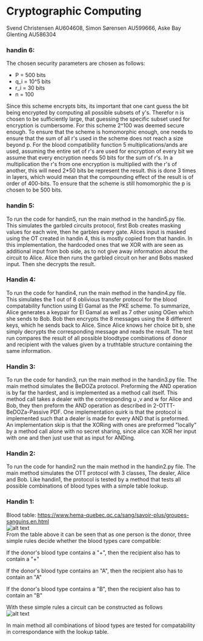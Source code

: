 # Cryptographic Computing
Svend Christensen AU604608, Simon Sørensen AU599666, Aske Bay Glenting AU586304

### handin 6:
The chosen security parameters are chosen as follows:
- P = 500 bits
- q_i = 10^5 bits
- r_i = 30 bits
- n = 100

Since this scheme encrypts bits, its important that one cant guess the bit being encrypted by computing all possible subsets of y's.
Therefor n is chosen to be sufficiently large, that guessing the specific subset used for encryption is cumbersome. For this scheme 2^100 was deemed secure enough. 
To ensure that the scheme is homomorphic enough, one needs to ensure that the sum of all r's used in the scheme does not reach a size beyond p.
For the blood compatibility function 5 multiplications/ands are used, assuming the entire set of r's are used for encryption of every bit we assume that every encryption needs 50 bits for the sum of r's. In a multiplication the r's from one encryption is multiplied with the r's of another, this will need 2*50 bits be represent the result.
this is done 3 times in layers, which would mean that the compounding effect of the result is of order of 400-bits. To ensure that the scheme is still homomorphic the p is chosen to be 500 bits.




### handin 5:
To run the code for handin5, run the main method in the handin5.py file.
This simulates the garbled circuits protocol, first Bob creates masking values for each wire, then he garbles every gate.
Alices input is masked using the OT created in handin 4, this is mostly copied from that handin. In this implementation, the hardcoded ones that we XOR with are seen as additional input from bob side, as to not give away information about the circuit to Alice.
Alice then runs the garbled circuit on her and Bobs masked input. Then she decrypts the result.

### Handin 4:
To run the code for handin4, run the main method in the handin4.py file.
This simulates the 1 out of 8 oblivious transfer protocol for the blood compatability function using El Gamal as the PKE scheme. To summarize, Alice generates a keypair for El Gamal as well as 7 other using OGen which she sends to Bob. Bob then encrypts the 8 messages using the 8 different keys, which he sends back to Alice. Since Alice knows her choice bit b, she simply decrypts the corresponding message and reads the result. The test run compares the result of all possible bloodtype combinations of donor and recipient with the values given by a truthtable structure containing the same information.

### Handin 3:
To run the code for handin3, run the main method in the handin3.py file.
The main method simulates the BeDOZa protocol. Preforming the AND operation is by far the hardest, and is implemented as a method call itself.
This method call takes a dealer with the corresponding u ,v and w for Alice and Bob, they then preform the AND operation as described in 2-OTTT-BeDOZa-Passive PDF.
One implementation quirk is that the protocol is implemented such that a dealer is made for every AND that is preformed. An implementation skip is that the XORing with ones are preformed "locally" by a method call alone with no secret sharing, since alice can XOR her input with one and then just use that as input for ANDing.



### Handin 2:
To run the code for handin2 run the main method in the handin2.py file.
The main method simulates the OTT protocol with 3 classes, The dealer, Alice and Bob.
Like handin1, the protocol is tested by a method that tests all possible combinations of blood types with a simple table lookup.


### Handin 1:
Blood table: https://www.hema-quebec.qc.ca/sang/savoir-plus/groupes-sanguins.en.html  
![alt text](https://i.imgur.com/Mdq8ZCb.png)  
From the table above it can be seen that as one person is the donor, three simple rules decide whether the blood types care compatible:

If the donor's blood type contains a "+", then the recipient also has to contain a "+"

If the donor's blood type contains an "A", then the recipient also has to contain an "A"

If the donor's blood type contains a "B", then the recipient also has to contain an "B"


With these simple rules a circuit can be constructed as follows  
![alt text](https://i.imgur.com/QwRlo1K.png)

In main method all combinations of blood types are tested for compatability in correspondance with the lookup table.
